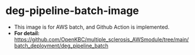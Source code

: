 # deg-pipeline-batch-image

* This image is for AWS batch, and Github Action is implemented.
* **For detail:**
  https://github.com/OpenKBC/multiple_sclerosis_AWSmodule/tree/main/batch_deployment/deg_pipeline_batch